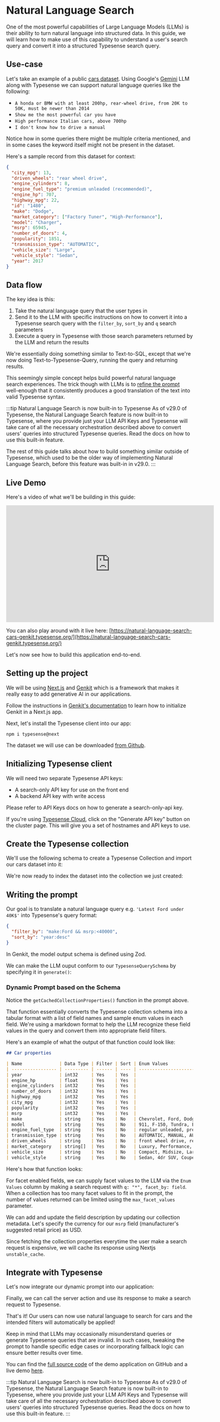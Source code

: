 # Natural Language Search

One of the most powerful capabilities of Large Language Models (LLMs) is their ability to turn natural language into structured data.
In this guide, we will learn how to make use of this capability to understand a user's search query and convert it into a structured Typesense search query.

## Use-case

Let's take an example of a public [cars dataset](https://www.kaggle.com/datasets/rupindersinghrana/car-features-and-prices-dataset).
Using Google's [Gemini](https://deepmind.google/technologies/gemini/) LLM along with Typesense we can support natural language queries like the following:

- `A honda or BMW with at least 200hp, rear-wheel drive, from 20K to 50K, must be newer than 2014`
- `Show me the most powerful car you have`
- `High performance Italian cars, above 700hp`
- `I don't know how to drive a manual`

Notice how in some queries there might be multiple criteria mentioned, and in some cases the keyword itself might not be present in the dataset.

Here's a sample record from this dataset for context:

```json
{
  "city_mpg": 13,
  "driven_wheels": "rear wheel drive",
  "engine_cylinders": 8,
  "engine_fuel_type": "premium unleaded (recommended)",
  "engine_hp": 707,
  "highway_mpg": 22,
  "id": "1480",
  "make": "Dodge",
  "market_category": ["Factory Tuner", "High-Performance"],
  "model": "Charger",
  "msrp": 65945,
  "number_of_doors": 4,
  "popularity": 1851,
  "transmission_type": "AUTOMATIC",
  "vehicle_size": "Large",
  "vehicle_style": "Sedan",
  "year": 2017
}
```

## Data flow

The key idea is this:

1. Take the natural language query that the user types in
2. Send it to the LLM with specific instructions on how to convert it into a Typesense search query with the `filter_by`, `sort_by` and `q` search parameters
3. Execute a query in Typesense with those search parameters returned by the LLM and return the results

We're essentially doing something similar to Text-to-SQL, except that we're now doing Text-to-Typesense-Query, running the query and returning results.

This seemingly simple concept helps build powerful natural language search experiences.
The trick though with LLMs is to [refine the prompt](#writing-the-prompt) well-enough that it consistently produces a good translation of the text into valid Typesense syntax.

:::tip Natural Language Search is now built-in to Typesense <Badge text="v29.0+"/>
As of v29.0 of Typesense, the Natural Language Search feature is now built-in to Typesense, where you provide just your LLM API Keys and Typesense will take care of all the necessary orchestration described above to convert users' queries into structured Typesense queries.
<RouterLink :to="`/${$site.themeConfig.typesenseLatestVersion}/api/natural-language-search.html#create-a-natural-language-search-model`">Read the docs</RouterLink> on how to use this built-in feature.

The rest of this guide talks about how to build something similar outside of Typesense, which used to be the older way of implementing Natural Language Search, before this feature was built-in in v29.0.
:::

## Live Demo

Here's a video of what we'll be building in this guide:

<iframe width="560" height="315" src="https://www.youtube.com/embed/xyXccgMqBow?si=utqcCh9HDEnoGtmL" title="YouTube video player" frameborder="0" allow="accelerometer; autoplay; clipboard-write; encrypted-media; gyroscope; picture-in-picture; web-share" referrerpolicy="strict-origin-when-cross-origin" allowfullscreen></iframe>

You can also play around with it live here: [https://natural-language-search-cars-genkit.typesense.org/](https://natural-language-search-cars-genkit.typesense.org/)

Let's now see how to build this application end-to-end.

## Setting up the project

We will be using [Next.js](https://nextjs.org/) and [Genkit](https://github.com/firebase/genkit) which is a framework that makes it really easy to add generative AI in our applications.

Follow the instructions in [Genkit's documentation](https://firebase.google.com/docs/genkit/nextjs) to learn how to initialize Genkit in a Next.js app.

Next, let's install the Typesense client into our app:

```shell
npm i typesense@next
```

The dataset we will use can be downloaded [from Github](https://github.com/typesense/showcase-generation-augmented-retrieval-genkit/blob/main/scripts/data/cars.jsonl).

## Initializing Typesense client

We will need two separate Typesense API keys:

- A search-only API key for use on the front end
- A backend API key with write access

Please refer to <RouterLink :to="`/${$site.themeConfig.typesenseLatestVersion}/api/api-keys.html#search-only-api-key`">API Keys</RouterLink> docs on how to generate a search-only-api key.

If you're using [Typesense Cloud](./install-typesense.md#option-1-typesense-cloud), click on the "Generate API key" button on the cluster page. This will give you a set of hostnames and API keys to use.

<Tabs :tabs="['JavaScript']">
  <template v-slot:JavaScript>

```js
import Typesense from 'typesense'
/*
 *  Our JavaScript client library works on both the server and the browser.
 *  When using the library on the browser, please be sure to use the
 *  search-only API Key rather than an admin API key since the latter
 *  has write access to Typesense and you don't want to expose that.
 */
export const typesense = ({ isServer = false } = {}) =>
  new Typesense.Client({
    apiKey:
      (isServer ? process.env.TYPESENSE_ADMIN_API_KEY : process.env.NEXT_PUBLIC_TYPESENSE_SEARCH_ONLY_API_KEY) || 'xyz',
    nodes: [
      {
        url: process.env.NEXT_PUBLIC_TYPESENSE_URL || 'http://localhost:8108',
      },
    ],
    connectionTimeoutSeconds: 5,
  })
```

  </template>
</Tabs>

## Create the Typesense collection

We'll use the following schema to create a Typesense Collection and import our cars dataset into it:

<Tabs :tabs="['JavaScript']">
  <template v-slot:JavaScript>

```js
typesense({ isServer: true })
  .collections()
  .create({
    name: 'cars',
    fields: [
      { name: 'make', type: 'string', facet: true },
      { name: 'model', type: 'string', facet: true },
      { name: 'year', type: 'int32' },
      { name: 'engine_fuel_type', type: 'string', facet: true },
      { name: 'engine_hp', type: 'float' },
      { name: 'engine_cylinders', type: 'int32' },
      { name: 'transmission_type', type: 'string', facet: true },
      { name: 'driven_wheels', type: 'string', facet: true },
      { name: 'number_of_doors', type: 'int32' },
      { name: 'market_category', type: 'string[]', facet: true },
      { name: 'vehicle_size', type: 'string', facet: true },
      { name: 'vehicle_style', type: 'string', facet: true },
      { name: 'highway_mpg', type: 'int32' },
      { name: 'city_mpg', type: 'int32' },
      { name: 'popularity', type: 'int32' },
      { name: 'msrp', type: 'int32' },
    ],
  })
```

  </template>
</Tabs>

We're now ready to index the dataset into the collection we just created:

<Tabs :tabs="['JavaScript']">
  <template v-slot:JavaScript>

```js
let fs = require('fs/promises')

const carsInJsonl = await fs.readFile('cars.jsonl')
// IMPORTANT: Be sure to increase connectionTimeoutSeconds to at least 5 minutes or more for imports,
//  when instantiating the client
typesense({ isServer: true }).collections('cars').documents().import(carsInJsonl)
```

  </template>
</Tabs>

## Writing the prompt

Our goal is to translate a natural language query e.g. `'Latest Ford under 40K$'` into Typesense's query format:

```json
{
  "filter_by": "make:Ford && msrp:<40000",
  "sort_by": "year:desc"
}
```

In Genkit, the model output schema is defined using Zod.

<Tabs :tabs="['JavaScript']">
<template v-slot:JavaScript>

```js
import { z } from 'genkit'

const TypesenseQuerySchema = z
  .object({
    query: z.string().describe('a full-text search query'),
    filter_by: z.string().describe('a filter query in Typesense format'),
    sort_by: z.string().describe('a sorting query in Typesense format'),
  })
  .partial()
```

  </template>
</Tabs>

We can make the LLM ouput conform to our `TypesenseQuerySchema` by specifying it in `generate()`:

<Tabs :tabs="['JavaScript']">
  <template v-slot:JavaScript>

```js
const { output } = await ai.generate({
  model: gemini15Flash,
  output: { schema: TypesenseQuerySchema },
  system: // prettier-ignore
      `You are assisting a user in searching for cars. Convert their query into the appropriate Typesense query format based on the instructions below.

### Typesense Query Syntax ###

## Filtering ##

Matching values: The syntax is {fieldName} follow by a match operator : and a string value or an array of string values each separated by a comma. Do not encapsulate the value in double quote or single quote. Examples:
- model:prius
- make:[BMW,Nissan] returns cars that are manufactured by BMW OR Nissan.

Numeric Filters: Use :[min..max] for ranges, or comparison operators like :>, :<, :>=, :<=, :=. Examples:
 - year:[2000..2020]
 - highway_mpg:>40
 - msrp:=30000

Multiple Conditions: Separate conditions with &&. Examples:
 - num_employees:>100 && country:[USA,UK]
 - categories:=Shoes && categories:=Outdoor

OR Conditions Across Fields: Use || only for different fields. Examples:
 - vehicle_size:Large || vehicle_style:Wagon
 - (vehicle_size:Large || vehicle_style:Wagon) && year:>2010

Negation: Use :!= to exclude values. Examples:
 - make:!=Nissan
 - make:!=[Nissan,BMW]

 If the same field is used for filtering multiple values in an || (OR) operation, then use the multi-value OR syntax. For eg:
\`make:BMW || make:Honda || make:Ford\`
should be simplified as:
\`make:[BMW, Honda, Ford]\`

If any string values have parentheses, surround the value with backticks to escape them.

For eg, if a field has the value "premium unleaded (required)", and you need to use it in a filter_by expression, then you would use it like this:

- fuel_type:\`premium unleaded (required)\`
- fuel_type!:\`premium unleaded (required)\`

## Sorting ##

You can only sort maximum 3 sort fields at a time. The syntax is {fieldName}: follow by asc (ascending) or dsc (descending), if sort by multiple fields, separate them by a comma. Examples:
 - msrp:desc
 - year:asc,city_mpg:desc

Sorting hints:
  - When a user says something like "good mileage", sort by highway_mpg or/and city_mpg.
  - When a user says something like "powerful", sort by engine_hp.
  - When a user says something like "latest", sort by year.

### Query ###
Include query only if both filter_by and sort_by are inadequate.

## Car properties ##

| Name | Data Type | Filter | Sort | Enum Values | Description |
|------|-----------|--------|------|-------------|-------------|
${await getCachedCollectionProperties()}

### Output Instructions ###
Provide the valid JSON with the correct filter and sorting format, only include fields with non-null values. Do not add extra text or explanations.`,

  prompt: //prettier-ignore
`### User-Supplied Query ###
${query}`,
})
```

  </template>
</Tabs>

### Dynamic Prompt based on the Schema

Notice the `getCachedCollectionProperties()` function in the prompt above.

That function essentially converts the Typesense collection schema into a tabular format with a list of field names and sample enum values in each field.
We're using a markdown format to help the LLM recognize these field values in the query and convert them into appropriate field filters.

Here's an example of what the output of that function could look like:

```markdown
## Car properties

| Name              | Data Type | Filter | Sort | Enum Values                                                                                                                                                                                                                                                                                                                                                                                                                                                  | Description                               |
| ----------------- | --------- | ------ | ---- | ------------------------------------------------------------------------------------------------------------------------------------------------------------------------------------------------------------------------------------------------------------------------------------------------------------------------------------------------------------------------------------------------------------------------------------------------------------ | ----------------------------------------- |
| year              | int32     | Yes    | Yes  |                                                                                                                                                                                                                                                                                                                                                                                                                                                              |                                           |
| engine_hp         | float     | Yes    | Yes  |                                                                                                                                                                                                                                                                                                                                                                                                                                                              |                                           |
| engine_cylinders  | int32     | Yes    | Yes  |                                                                                                                                                                                                                                                                                                                                                                                                                                                              |                                           |
| number_of_doors   | int32     | Yes    | Yes  |                                                                                                                                                                                                                                                                                                                                                                                                                                                              |                                           |
| highway_mpg       | int32     | Yes    | Yes  |                                                                                                                                                                                                                                                                                                                                                                                                                                                              |                                           |
| city_mpg          | int32     | Yes    | Yes  |                                                                                                                                                                                                                                                                                                                                                                                                                                                              |                                           |
| popularity        | int32     | Yes    | Yes  |                                                                                                                                                                                                                                                                                                                                                                                                                                                              |                                           |
| msrp              | int32     | Yes    | Yes  |                                                                                                                                                                                                                                                                                                                                                                                                                                                              | in USD                                    |
| make              | string    | Yes    | No   | Chevrolet, Ford, Dodge, Mercedes-Benz, BMW, Toyota, Infiniti, GMC, Volkswagen, Nissan, Mazda, Audi, Cadillac, Lexus, Volvo, Honda, Suzuki, Hyundai, Pontiac, Mitsubishi, Chrysler, Kia, Porsche, Subaru, Acura, Buick, Oldsmobile, Saab, Lincoln, Bentley, Ferrari, Plymouth, Aston Martin, Land Rover, Lamborghini, Maserati, Scion, FIAT, Rolls-Royce, Lotus, Maybach, HUMMER, McLaren, Alfa Romeo, Genesis, Spyker, Bugatti                               |                                           |
| model             | string    | Yes    | No   | 911, F-150, Tundra, E-Class, Silverado 1500, 3 Series, Sierra 1500, Tacoma, B-Series Pickup, Truck, Accord, Colorado, 300-Class, 9-3, Civic, Q50, Forte, Canyon, Frontier, Ram Pickup 1500, R8, C-Class, 4 Series, 3, S-Class, Gallardo, 6 Series, Dakota, Golf GTI, Jetta, Camaro, 900, 850, S-10, Colt, Charger, Continental GT, G6, Juke, 370Z, Jimmy, Pickup, Sidekick, Corvette, Q70, Shadow, Ranger, Mustang, G Coupe, Durango, Silverado 1500 Classic | There are more enum values for this field |
| engine_fuel_type  | string    | Yes    | No   | regular unleaded, premium unleaded (required), premium unleaded (recommended), flex-fuel (unleaded/E85), diesel, flex-fuel (premium unleaded required/E85), flex-fuel (premium unleaded recommended/E85), electric, natural gas                                                                                                                                                                                                                              |                                           |
| transmission_type | string    | Yes    | No   | AUTOMATIC, MANUAL, AUTOMATED_MANUAL, UNKNOWN, DIRECT_DRIVE                                                                                                                                                                                                                                                                                                                                                                                                   |                                           |
| driven_wheels     | string    | Yes    | No   | front wheel drive, rear wheel drive, all wheel drive, four wheel drive                                                                                                                                                                                                                                                                                                                                                                                       |                                           |
| market_category   | string[]  | Yes    | No   | Luxury, Performance, High-Performance, Crossover, Hatchback, Factory Tuner, Flex Fuel, Exotic, Hybrid, Diesel                                                                                                                                                                                                                                                                                                                                                |                                           |
| vehicle_size      | string    | Yes    | No   | Compact, Midsize, Large                                                                                                                                                                                                                                                                                                                                                                                                                                      |                                           |
| vehicle_style     | string    | Yes    | No   | Sedan, 4dr SUV, Coupe, Convertible, Wagon, 4dr Hatchback, Extended Cab Pickup, 2dr Hatchback, Crew Cab Pickup, Passenger Minivan, Regular Cab Pickup, 2dr SUV, Cargo Van, Passenger Van, Cargo Minivan, Convertible SUV                                                                                                                                                                                                                                      |                                           |
```

Here's how that function looks:

<Tabs :tabs="['JavaScript']">
<template v-slot:JavaScript>

```js
async function getCollectionProperties() {
  const collection = await typesense({ isServer: true }).collections('cars').retrieve()
  const facetableFields = []
  const rows = []

  collection.fields?.forEach(field => {
    if (field.facet) {
      facetableFields.push(field)
    } else {
      const { name, type, sort } = field
      rows.push(
        // prettier-ignore
        `|${name}|${type}|Yes|${booleanToYesNo(sort)}||${collection.metadata?.[name] || ''}|`,
      )
    }
  })

  const facetValues = await typesense()
    .collections('cars')
    .documents()
    .search({
      q: '*',
      facet_by: facetableFields?.map(({ name }) => name).join(','),
      max_facet_values: MAX_FACET_VALUES + 1, // plus 1 so we can check if any fields exceed the limit
    })

  const facetableRows = facetableFields?.map(({ type, name, sort }, i) => {
    const counts = facetValues.facet_counts?.[i].counts
    const exceedMaxNumValues =
      counts && counts?.length > MAX_FACET_VALUES ? 'There are more enum values for this field' : ''
    const enums = counts?.map(item => item.value).join(', ')
    // prettier-ignore
    return `|${name}|${type}|Yes|${booleanToYesNo(sort)}|${enums}|${collection.metadata?.[name] || ' '
    }${exceedMaxNumValues}|`;
  })
  return rows.concat(facetableRows).join('\n')
}

function booleanToYesNo(bool: boolean | null | undefined) {
  return bool ? 'Yes' : 'No'
}
```

  </template>
</Tabs>

For facet enabled fields, we can supply facet values to the LLM via the `Enum Values` column by making a search request with `q: "*", facet_by: field`. When a collection has too many facet values to fit in the prompt, the number of values returned can be limited using the `max_facet_values` parameter.

We can add and update the field description by updating our collection metadata. Let's specify the currency for our `msrp` field (manufacturer's suggested retail price) as USD.

<Tabs :tabs="['JavaScript']">
<template v-slot:JavaScript>

```js
await typesense.collections('cars').update({
  metadata: {
    msrp: 'in USD',
  },
})
```

  </template>
</Tabs>

Since fetching the collection properties everytime the user make a search request is expensive, we will cache its response using Nextjs `unstable_cache`.

<Tabs :tabs="['JavaScript']">
<template v-slot:JavaScript>

```js
import { unstable_cache } from 'next/cache'

const getCachedCollectionProperties = unstable_cache(async () => await getCollectionProperties(), [], {
  tags: ['getCollectionProperties'],
  revalidate: false, // Since the Typesense data for this demo is static, we will cache the response indefinitely.
})
```

  </template>
</Tabs>

## Integrate with Typesense

Let's now integrate our dynamic prompt into our application:

<Tabs :tabs="['JavaScript']">
  <template v-slot:JavaScript>

```js
'use server'
import { genkit, z } from 'genkit'
import { gemini15Flash, googleAI } from '@genkit-ai/googleai'
import { TypesenseQuerySchema } from '@/schemas/typesense'

const ai = genkit({
  plugins: [googleAI()],
  model: gemini15Flash,
})

const generateTypesenseQuery = ai.defineFlow(
  {
    name: 'generateTypesenseQuery',
    inputSchema: z.string(),
    outputSchema: TypesenseQuerySchema,
  },
  async query => {
    const { output } = await ai.generate({
      model: gemini15Flash,
      output: { schema: TypesenseQuerySchema },
      system: `...`,
      prompt: //prettier-ignore
`### User-Supplied Query ###
${query}`,
    })

    if (output == null) {
      throw new Error("Response doesn't satisfy schema.")
    }
    return output
  },
)
```

  </template>
</Tabs>

Finally, we can call the server action and use its response to make a search request to Typesense.

<Tabs :tabs="['JavaScript']">
  <template v-slot:JavaScript>

```js
async function getCars(q: string) {
  const generatedQ = await callGenerateTypesenseQuery(q)

  const params = {
    q: generatedQ.query || '*',
    filter_by: generatedQ.filter_by || '',
    sort_by: generatedQ.sort_by || '',
  }

  const searchResponse = await typesense()
    .collections('cars')
    .documents()
    .search({
      ...params,
      query_by: 'make,model,market_category',
      per_page: 12,
    })

  console.log(searchResponse)
}
```

  </template>
</Tabs>

That's it! Our users can now use natural language to search for cars and the intended filters will automatically be applied!

Keep in mind that LLMs may occasionally misunderstand queries or generate Typesense queries that are invalid. In such cases, tweaking the prompt to handle specific edge cases or incorporating fallback logic can ensure better results over time.

You can find the [full source code](https://github.com/typesense/showcase-generation-augmented-retrieval-genkit) of the demo application on GitHub and a live demo [here](https://natural-language-search-cars-genkit.typesense.org/).

:::tip Natural Language Search is now built-in to Typesense <Badge text="v29.0+"/>
As of v29.0 of Typesense, the Natural Language Search feature is now built-in to Typesense, where you provide just your LLM API Keys and Typesense will take care of all the necessary orchestration described above to convert users' queries into structured Typesense queries.
<RouterLink :to="`/${$site.themeConfig.typesenseLatestVersion}/api/natural-language-search.html#create-a-natural-language-search-model`">Read the docs</RouterLink> on how to use this built-in feature.
:::